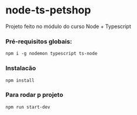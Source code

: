 # node-ts-petshop

Projeto feito no módulo do curso Node + Typescript

### Pré-requisitos globais:

`npm i -g nodemon typescript ts-node`

### Instalacão

`npm install`

### Para rodar p projeto

`npm run start-dev`
